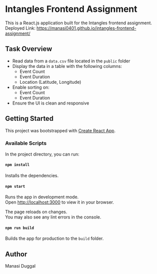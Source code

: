 # Intangles Frontend Assignment

This is a React.js application built for the Intangles frontend assignment.
Deployed Link: https://manasi0401.github.io/intangles-frontend-assignment/

## Task Overview

- Read data from a `data.csv` file located in the `public` folder
- Display the data in a table with the following columns:
  - Event Count
  - Event Duration
  - Location (Latitude, Longitude)
- Enable sorting on:
  - Event Count
  - Event Duration
- Ensure the UI is clean and responsive

## Getting Started

This project was bootstrapped with [Create React App](https://github.com/facebook/create-react-app).

### Available Scripts

In the project directory, you can run:

#### `npm install`
Installs the dependencies.

#### `npm start`
Runs the app in development mode.  
Open [http://localhost:3000](http://localhost:3000) to view it in your browser.

The page reloads on changes.  
You may also see any lint errors in the console.

#### `npm run build`
Builds the app for production to the `build` folder.

## Author

Manasi Duggal
